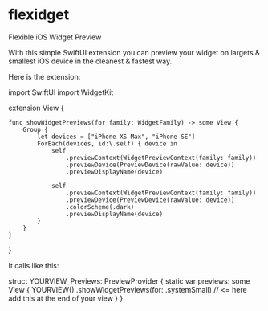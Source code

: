 # flexidget
Flexible iOS Widget Preview

With this simple SwiftUI extension you can preview your widget on largets & smallest iOS device in the cleanest & fastest way.

Here is the extension:

import SwiftUI
import WidgetKit

extension View {
    
    func showWidgetPreviews(for family: WidgetFamily) -> some View {
        Group {
            let devices = ["iPhone XS Max", "iPhone SE"]
            ForEach(devices, id:\.self) { device in
                self
                    .previewContext(WidgetPreviewContext(family: family))
                    .previewDevice(PreviewDevice(rawValue: device))
                    .previewDisplayName(device)
                
                self
                    .previewContext(WidgetPreviewContext(family: family))
                    .previewDevice(PreviewDevice(rawValue: device))
                    .colorScheme(.dark)
                    .previewDisplayName(device)
            }
        }
    }
}


It calls like this:

struct YOURVIEW_Previews: PreviewProvider {
    static var previews: some View {
        YOURVIEW()
            .showWidgetPreviews(for: .systemSmall) // <= here add this at the end of your view
    }
}



